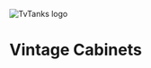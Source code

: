 ![TvTanks logo][tvtanks-logo]

# Vintage Cabinets

[about.md]: https://tvtanks.com/pages/about.md
[channel_changer.py]: https://github.com/martinvicknair/tvtanks.com/blob/main/channel_changer.py "My Custom Script"
[fish.md]: https://tvtanks.com/pages/fish.md
[hardware.md]: https://tvtanks.com/pages/hardware.md "Hardware Build"
[raspberry-pi.md]: https://tvtanks.com/pages/raspberry-pi.md "Raspberry Pi Setup"
[tvtanks-logo]: https://raw.githubusercontent.com/martinvicknair/tvtanks.com/main/images/tvtanktv.JPG "Tv Tank Logo"
[vintage-cabinets.md]: https://tvtanks.com/vintage-cabinets.md "Vintage Cabinets"